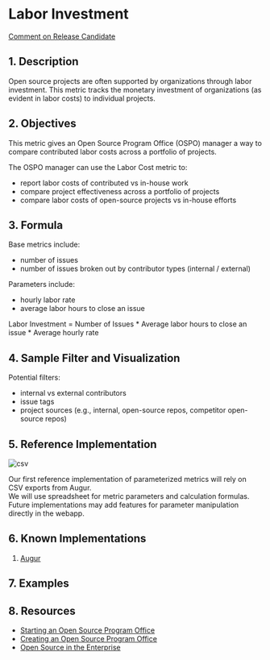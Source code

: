 # Labor Investment

[Comment on Release Candidate](https://github.com/chaoss/wg-value/issues/29)

## 1. Description

Open source projects are often supported by organizations through labor
investment. This metric tracks the monetary investment of organizations (as
evident in labor costs) to individual projects.

## 2. Objectives

This metric gives an Open Source Program Office (OSPO) manager a way to compare
contributed labor costs across a portfolio of projects.  

The OSPO manager can use the Labor Cost metric to:

- report labor costs of contributed vs in-house work
- compare project effectiveness across a portfolio of projects
- compare labor costs of open-source projects vs in-house efforts

## 3. Formula

Base metrics include:

- number of issues
- number of issues broken out by contributor types (internal / external)

Parameters include:

- hourly labor rate
- average labor hours to close an issue

Labor Investment = Number of Issues * Average labor hours to close an issue * Average hourly rate

## 4. Sample Filter and Visualization

Potential filters:

- internal vs external contributors
- issue tags
- project sources (e.g., internal, open-source repos, competitor open-source repos)

## 5. Reference Implementation

![csv](https://github.com/chaoss/wg-value/blob/master/focus-areas/labor-investment/Csv.png)

Our first reference implementation of parameterized metrics will rely on CSV exports from Augur.  
We will use spreadsheet for metric parameters and calculation formulas.  Future
implementations may add features for parameter manipulation directly in the
webapp.

## 6. Known Implementations

1. [Augur](https://github.com/chaoss/augur)

## 7. Examples

## 8. Resources

- [Starting an Open Source Program Office][l1]
- [Creating an Open Source Program Office][l2]
- [Open Source in the Enterprise][l3]

[l1]: https://www.slideshare.net/caniszczyk/starting-an-open-source-program-office-ospo

[l2]: https://www.google.com/url?sa=t&rct=j&q=&esrc=s&source=web&cd=3&cad=rja&uact=8&ved=2ahUKEwi2rrDw_4LjAhWIsJ4KHRQVDokQFjACegQIAhAC&url=https%3A%2F%2Fevents.linuxfoundation.org%2Fwp-content%2Fuploads%2F2018%2F07%2FOSLS_2019-untold-story-of-OSPO.pdf&usg=AOvVaw3GHD5CghRseSw3LN6qFHWV

[l3]: https://www.google.com/url?sa=t&rct=j&q=&esrc=s&source=web&cd=4&cad=rja&uact=8&ved=2ahUKEwi2rrDw_4LjAhWIsJ4KHRQVDokQFjADegQIAxAC&url=https%3A%2F%2Fd1.awsstatic.com%2FOpen%2520Source%2Fenterprise-oss-book.pdf&usg=AOvVaw3S67m4n5tSngHYlnqjBp2B
